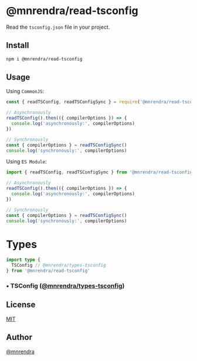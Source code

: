 # @mnrendra/read-tsconfig
Read the `tsconfig.json` file in your project.

## Install
```bash
npm i @mnrendra/read-tsconfig
```

## Usage

Using `CommonJS`:
```javascript
const { readTSConfig, readTSConfigSync } = require('@mnrendra/read-tsconfig')

// Asynchronously
readTSConfig().then(({ compilerOptions }) => {
  console.log('asynchronously:', compilerOptions)
})

// Synchronously
const { compilerOptions } = readTSConfigSync()
console.log('synchronously:', compilerOptions)
```

Using `ES Module`:
```javascript
import { readTSConfig, readTSConfigSync } from '@mnrendra/read-tsconfig'

// Asynchronously
readTSConfig().then(({ compilerOptions }) => {
  console.log('asynchronously:', compilerOptions)
})

// Synchronously
const { compilerOptions } = readTSConfigSync()
console.log('synchronously:', compilerOptions)
```

# Types
```typescript
import type {
  TSConfig // @mnrendra/types-tsconfig
} from '@mnrendra/read-tsconfig'
```
### • TSConfig ([@mnrendra/types-tsconfig](https://www.npmjs.com/tsconfig/@mnrendra/types-tsconfig))

## License
[MIT](https://github.com/mnrendra/read-packag/blob/HEAD/LICENSE)

## Author
[@mnrendra](https://github.com/mnrendra)
